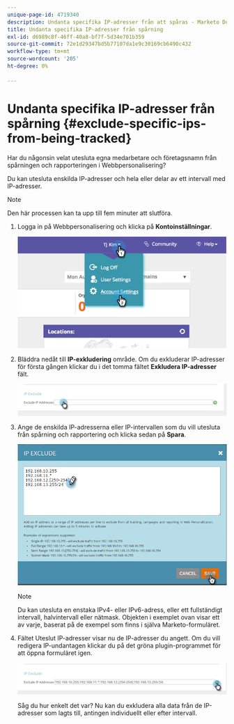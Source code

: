 ```yaml
---
unique-page-id: 4719340
description: Undanta specifika IP-adresser från att spåras - Marketo Docs - produktdokumentation
title: Undanta specifika IP-adresser från spårning
exl-id: d6989c8f-46ff-40a8-bf7f-5d34e701b359
source-git-commit: 72e1d29347bd5b77107da1e9c30169cb6490c432
workflow-type: tm+mt
source-wordcount: '205'
ht-degree: 0%

---
```


# Undanta specifika IP-adresser från spårning {#exclude-specific-ips-from-being-tracked}

Har du någonsin velat utesluta egna medarbetare och företagsnamn från spårningen och rapporteringen i Webbpersonalisering?

Du kan utesluta enskilda IP-adresser och hela eller delar av ett intervall med IP-adresser.

>[!NOTE]
>
>Den här processen kan ta upp till fem minuter att slutföra.

1. Logga in på Webbpersonalisering och klicka på **Kontoinställningar**.

   ![](assets/image2014-11-19-19-3a25-3a41.png)

1. Bläddra nedåt till **IP-exkludering** område. Om du exkluderar IP-adresser för första gången klickar du i det tomma fältet **Exkludera IP-adresser** fält.

   ![](assets/image2016-11-4-10-3a27-3a1.png)

1. Ange de enskilda IP-adresserna eller IP-intervallen som du vill utesluta från spårning och rapportering och klicka sedan på **Spara**.

   ![](assets/exclude-ips-form-hands.png)

   >[!NOTE]
   >
   >Du kan utesluta en enstaka IPv4- eller IPv6-adress, eller ett fullständigt intervall, halvintervall eller nätmask. Objekten i exemplet ovan visar ett av varje, baserat på de exempel som finns i själva Marketo-formuläret.

1. Fältet Uteslut IP-adresser visar nu de IP-adresser du angett. Om du vill redigera IP-undantagen klickar du på det gröna plugin-programmet för att öppna formuläret igen.

   ![](assets/exclude-ips-after.png)

   Såg du hur enkelt det var? Nu kan du exkludera alla data från de IP-adresser som lagts till, antingen individuellt eller efter intervall.
